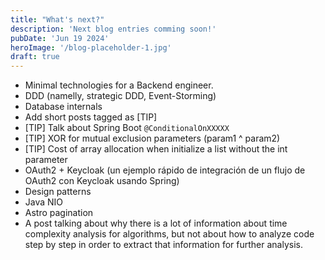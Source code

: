 ```yaml
---
title: "What's next?"
description: 'Next blog entries comming soon!'
pubDate: 'Jun 19 2024'
heroImage: '/blog-placeholder-1.jpg'
draft: true
---
```


* Minimal technologies for a Backend engineer.
* DDD (namelly, strategic DDD, Event-Storming)
* Database internals
* Add short posts tagged as [TIP]
* [TIP] Talk about Spring Boot `@ConditionalOnXXXXX`
* [TIP] XOR for mutual exclusion parameters (param1 ^ param2)
* [TIP] Cost of array allocation when initialize a list without the int parameter
* OAuth2 + Keycloak (un ejemplo rápido de integración de un flujo de OAuth2 con Keycloak usando Spring)
* Design patterns
* Java NIO
* Astro pagination
* A post talking about why there is a lot of information about time complexity analysis for algorithms, but not about how to analyze code step by step in order to extract that information for further analysis.